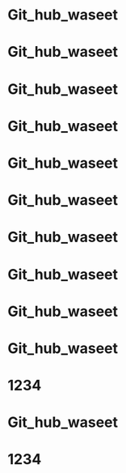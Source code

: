 # Git_hub_waseet
# Git_hub_waseet
# Git_hub_waseet
# Git_hub_waseet
# Git_hub_waseet
# Git_hub_waseet
# Git_hub_waseet
# Git_hub_waseet
# Git_hub_waseet
# Git_hub_waseet
# 1234
# Git_hub_waseet
# 1234
